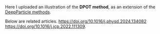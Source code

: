 Here I uploaded an illustration of the **DPOT method**, as an extension of the [DeepParticle methods](https://github.com/wang-zhongjian/DeepParticle).

Below are related articles.
https://doi.org/10.1016/j.physd.2024.134082
https://doi.org/10.1016/j.jcp.2022.111309. 



